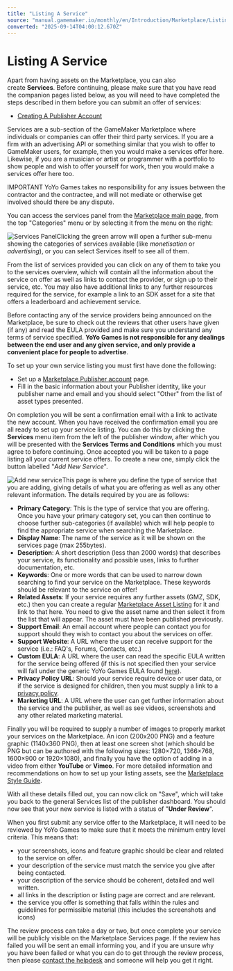 ```yaml
---
title: "Listing A Service"
source: "manual.gamemaker.io/monthly/en/Introduction/Marketplace/Listing_A_Service.htm"
converted: "2025-09-14T04:00:12.670Z"
---
```


# Listing A Service

Apart from having assets on the Marketplace, you can also create **Services**. Before continuing, please make sure that you have read the companion pages listed below, as you will need to have completed the steps described in them before you can submit an offer of services:

-   [Creating A Publisher Account](Creating_A_Publisher_Account.md)

Services are a sub-section of the GameMaker Marketplace where individuals or companies can offer their third party services. If you are a firm with an advertising API or something similar that you wish to offer to GameMaker users, for example, then you would make a services offer here. Likewise, if you are a musician or artist or programmer with a portfolio to show people and wish to offer yourself for work, then you would make a services offer here too.

IMPORTANT YoYo Games takes no responsibility for any issues between the contractor and the contractee, and will not mediate or otherwise get involved should there be any dispute.

You can access the services panel from the [Marketplace main page](https://marketplace.gamemaker.io), from the top "Categories" menu or by selecting it from the menu on the right:

![Services Panel](../../assets/Images/Introduction/MP_ServicesPanel.png)Clicking the green arrow will open a further sub-menu showing the categories of services available (like _monetisation_ or _advertising_), or you can select Services itself to see all of them.

From the list of services provided you can click on any of them to take you to the services overview, which will contain all the information about the service on offer as well as links to contact the provider, or sign up to their service, etc. You may also have additional links to any further resources required for the service, for example a link to an SDK asset for a site that offers a leaderboard and achievement service.

Before contacting any of the service providers being announced on the Marketplace, be sure to check out the reviews that other users have given (if any) and read the EULA provided and make sure you understand any terms of service specified. **YoYo Games is not responsible for any dealings between the end user and any given service, and only provide a convenient place for people to advertise**.

To set up your own service listing you must first have done the following:

-   Set up a [Marketplace Publisher account](Creating_A_Publisher_Account.md) page.
-   Fill in the basic information about your Publisher identity, like your publisher name and email and you should select "Other" from the list of asset types presented.

On completion you will be sent a confirmation email with a link to activate the new account. When you have received the confirmation email you are all ready to set up your service listing. You can do this by clicking the **Services** menu item from the left of the publisher window, after which you will be presented with the **Services Terms and Conditions** which you must agree to before continuing. Once accepted you will be taken to a page listing all your current service offers. To create a new one, simply click the button labelled "_Add New Service_".

![Add new service](../../assets/Images/Introduction/MP_Services_AddNew.png)This page is where you define the type of service that you are adding, giving details of what you are offering as well as any other relevant information. The details required by you are as follows:

-   **Primary Category**: This is the type of service that you are offering. Once you have your primary category set, you can then continue to choose further sub-categories (if available) which will help people to find the appropriate service when searching the Marketplace.
-   **Display Name**: The name of the service as it will be shown on the services page (max 255bytes).
-   **Description**: A short description (less than 2000 words) that describes your service, its functionality and possible uses, links to further documentation, etc.
-   **Keywords**: One or more words that can be used to narrow down searching to find your service on the Marketplace. These keywords should be relevant to the service on offer!
-   **Related Assets**: If your service requires any further assets (GMZ, SDK, etc.) then you can create a regular [Marketplace Asset Listing](Listing_An_Asset.md) for it and link to that here. You need to give the asset name and then select it from the list that will appear. The asset must have been published previously.
-   **Support Email**: An email account where people can contact you for support should they wish to contact you about the services on offer.
-   **Support Website**: A URL where the user can receive support for the service (i.e.: FAQ's, Forums, Contacts, etc.)
-   **Custom EULA**: A URL where the user can read the specific EULA written for the service being offered (if this is not specified then your service will fall under the generic YoYo Games EULA found [here](https://marketplace.gamemaker.io/eula)).
-   **Privacy Policy URL**: Should your service require device or user data, or if the service is designed for children, then you must supply a link to a [privacy policy](https://en.wikipedia.org/wiki/Privacy_policy).
-   **Marketing URL**: A URL where the user can get further information about the service and the publisher, as well as see videos, screenshots and any other related marketing material.

Finally you will be required to supply a number of images to properly market your services on the Marketplace. An icon (200x200 PNG) and a feature graphic (1140x360 PNG), then at least one screen shot (which should be PNG but can be authored with the following sizes: 1280×720, 1366×768, 1600×900 or 1920×1080), and finally you have the option of adding in a video from either **YouTube** or **Vimeo**. For more detailed information and recommendations on how to set up your listing assets, see the [Marketplace Style Guide](Marketplace_Style_Guide.md).

With all these details filled out, you can now click on "Save", which will take you back to the general Services list of the publisher dashboard. You should now see that your new service is listed with a status of "**Under Review**".

When you first submit any service offer to the Marketplace, it will need to be reviewed by YoYo Games to make sure that it meets the minimum entry level criteria. This means that:

-   your screenshots, icons and feature graphic should be clear and related to the service on offer.
-   your description of the service must match the service you give after being contacted.
-   your description of the service should be coherent, detailed and well written.
-   all links in the description or listing page are correct and are relevant.
-   the service you offer is something that falls within the rules and guidelines for permissible material (this includes the screenshots and icons)

The review process can take a day or two, but once complete your service will be publicly visible on the Marketplace Services page. If the review has failed you will be sent an email informing you, and if you are unsure why you have been failed or what you can do to get through the review process, then please [contact the helpdesk](https://gamemaker.io/en/contact-us) and someone will help you get it right.